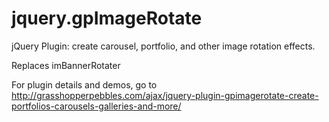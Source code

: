 jquery.gpImageRotate
====================

jQuery Plugin: create carousel, portfolio, and other image rotation effects.

Replaces imBannerRotater

For plugin details and demos, go to http://grasshopperpebbles.com/ajax/jquery-plugin-gpimagerotate-create-portfolios-carousels-galleries-and-more/
